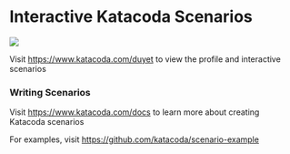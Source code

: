 # Interactive Katacoda Scenarios

[![](http://shields.katacoda.com/katacoda/duyet/count.svg)](https://www.katacoda.com/duyet "Get your profile on Katacoda.com")

Visit https://www.katacoda.com/duyet to view the profile and interactive scenarios

### Writing Scenarios
Visit https://www.katacoda.com/docs to learn more about creating Katacoda scenarios

For examples, visit https://github.com/katacoda/scenario-example
